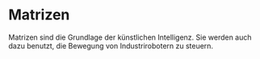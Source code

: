 # Matrizen

Matrizen sind die Grundlage der künstlichen Intelligenz. Sie werden auch dazu benutzt, die Bewegung von Industrirobotern zu steuern.